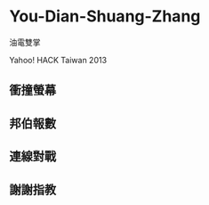You-Dian-Shuang-Zhang
=====================
油電雙掌

Yahoo! HACK Taiwan 2013

## 衝撞螢幕
## 邦伯報數
## 連線對戰
## 謝謝指教

